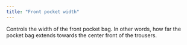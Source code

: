```yaml
---
title: "Front pocket width"
---
```


Controls the width of the front pocket bag.
In other words, how far the pocket bag extends towards the center front of the trousers.




